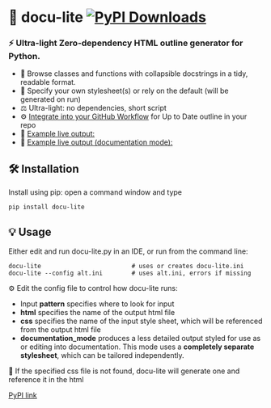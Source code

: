 # 🧾 docu-lite [![PyPI Downloads](https://static.pepy.tech/badge/docu-lite)](https://pepy.tech/projects/docu-lite) 
### ⚡ Ultra-light Zero-dependency HTML outline generator for Python.   



* 📖 Browse classes and functions with collapsible docstrings in a tidy, readable format.
* 📘 Specify your own stylesheet(s) or rely on the default (will be generated on run)
* ⚖️ Ultra-light: no dependencies, short script
* ⚙️ [Integrate into your GitHub Workflow](https://g1ojs.github.io/docu-lite/add-to-workflow/) for Up to Date outline in your repo
* 👀 [Example live output:](https://g1ojs.github.io/docu-lite/docu-lite-outline.html)
* 👀 [Example live output (documentation mode):](https://g1ojs.github.io/docu-lite/docu-lite-outline_docs.html)

## 🛠 Installation

Install using pip: open a command window and type

```
pip install docu-lite
```
## 💡 Usage
Either edit and run docu-lite.py in an IDE, or run from the command line:
```
docu-lite                         # uses or creates docu-lite.ini
docu-lite --config alt.ini        # uses alt.ini, errors if missing
```
⚙️ Edit the config file to control how docu-lite runs:
 - Input **pattern** specifies where to look for input
 - **html** specifies the name of the output html file
 - **css** specifies the name of the input style sheet, which will be referenced from the output html file
 - **documentation_mode** produces a less detailed output styled for use as or editing into documentation. This mode uses a **completely separate stylesheet**, which can be tailored independently.  

📝 If the specified css file is not found, docu-lite will generate one and reference it in the html

[PyPI link](https://pypi.org/project/docu-lite/)
